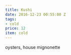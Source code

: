 ```yaml
---
title: Kushi
date: 2016-12-23 00:55:00 Z
tags:
- cold
price: 12
item: cold
---
```


oysters, house mignonette
